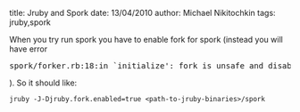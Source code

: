 title: Jruby and Spork
date: 13/04/2010
author: Michael Nikitochkin
tags: jruby,spork

When you try run spork you have to enable fork for spork (instead you will have error
<pre>
spork/forker.rb:18:in `initialize': fork is unsafe and disabled by default on JRuby (NotImplementedError)
</pre>). So it should like:

    jruby -J-Djruby.fork.enabled=true <path-to-jruby-binaries>/spork
